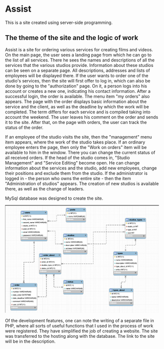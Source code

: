 # Assist
This is a site created using server-side programming.

## The theme of the site and the logic of work
Assist is a site for ordering various services for creating films and videos. On the main page, the user sees a landing page from which he can go to the list of all services. There he sees the names and descriptions of all the services that the various studios provide. Information about these studios can be seen on a separate page. All descriptions, addresses and lists of employees will be displayed there. If the user wants to order one of the studio's services, then the site will first offer to log in, which can also be done by going to the "authorization" page. On it, a person logs into his account or creates a new one, indicating his contact information. After a successful login, the order is available. The menu item "my orders" also appears. The page with the order displays basic information about the service and the client, as well as the deadline by which the work will be completed. The term differs for each service and is compiled taking into account the weekend. The user leaves his comment on the order and sends it to the site. After that, on the page with orders, the user can track the status of the order.

If an employee of the studio visits the site, then the "management" menu item appears, where the work of the studio takes place.
If an ordinary employee enters the page, then only the "Work on orders" item will be available to him in the window. There you can change the current status of all received orders. If the head of the studio comes in, "Studio Management" and "Service Editing" become open. He can change information about the services and the studio, add new employees, change their positions and exclude them from the studio. If the administrator is logged in - the person who owns the entire site - then the item "Administration of studios" appears. The creation of new studios is available there, as well as the change of leaders.

MySql database was designed to create the site.

<img src="https://github.com/itwasjoke/Assist/blob/main/img/db.png?raw=true">

Of the development features, one can note the writing of a separate file in PHP, where all sorts of useful functions that I used in the process of work were registered. They have simplified the job of creating a website.
The site was transferred to the hosting along with the database. The link to the site will be in the description.
